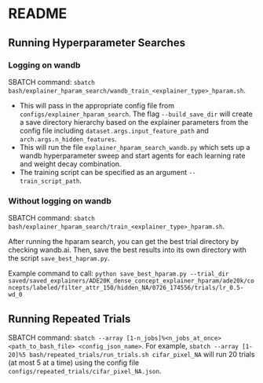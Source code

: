 # README

## Running Hyperparameter Searches

### Logging on wandb
SBATCH command: `sbatch bash/explainer_hparam_search/wandb_train_<explainer_type>_hparam.sh`. 
* This will pass in the appropriate config file from `configs/explainer_hparam_search`. The flag `--build_save_dir` will create a save directory hierarchy based on the explainer parameters from the config file including `dataset.args.input_feature_path` and `arch.args.n_hidden_features`.
* This will run the file `explainer_hparam_search_wandb.py` which sets up a wandb hyperparameter sweep and start agents for each learning rate and weight decay combination.
* The training script can be specified as an argument `--train_script_path`.

### Without logging on wandb
SBATCH command: `sbatch bash/explainer_hparam_search/train_<explainer_type>_hparam.sh`.

After running the hparam search, you can get the best trial directory by checking wandb.ai. Then, save the best results into its own directory with the script `save_best_hapram.py`. 

Example command to call: `python save_best_hparam.py --trial_dir saved/saved_explainers/ADE20K_dense_concept_explainer_hparam/ade20k/concepts/labeled/filter_attr_150/hidden_NA/0726_174556/trials/lr_0.5-wd_0`

## Running Repeated Trials
SBATCH command: `sbatch --array [1-n_jobs]%<n_jobs_at_once> <path_to_bash_file> <config_json_name>`. For example, `sbatch --array [1-20]%5 bash/repeated_trials/run_trials.sh cifar_pixel_NA` will run 20 trials (at most 5 at a time) using the config file `configs/repeated_trials/cifar_pixel_NA.json`. 
